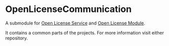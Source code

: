 # OpenLicenseCommunication

A submodule for [Open License Service](https://github.com/xnavrat4/OpenLicenseService) and [Open License Module](https://github.com/xnavrat4/OpenLicenseModule).

It contains a common parts of the projects. For more information visit either repository.
